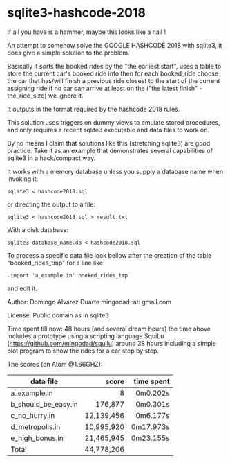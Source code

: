 # sqlite3-hashcode-2018

If all you have is a hammer, maybe this looks like a nail !

An attempt to somehow solve the GOOGLE HASHCODE 2018 with sqlite3, 
it does give a simple solution to the problem.

Basically it sorts the booked rides by the "the earliest start", 
uses a table to store the current car's booked ride info
then for each booked_ride choose the car that has/will finish a
previous ride closest to the start of the current assigning ride
if no car can arrive at least on the ("the latest finish" - the_ride_size)
we ignore it.

It outputs in the format required by the hashcode 2018 rules.

This solution uses triggers on dummy views to emulate stored procedures,
and only requires a recent sqlite3 executable and data files to work on.

By no means I claim that solutions like this (stretching sqlite3) are
good practice. Take it as an example that demonstrates several
capabilities of sqlite3 in a hack/compact way.

It works with a memory database unless you supply a database name
when invoking it:

`sqlite3 < hashcode2018.sql`

or directing the output to a file:

`sqlite3 < hashcode2018.sql > result.txt`

With a disk database:

`sqlite3 database_name.db < hashcode2018.sql`

To process a specific data file look bellow after the 
creation of the table "booked_rides_tmp" for a line like:

`.import 'a_example.in' booked_rides_tmp`

and edit it.

Author: Domingo Alvarez Duarte mingodad :at: gmail.com

License: Public domain as in sqlite3

Time spent till now: 48 hours (and several dream hours)
the time above includes a prototype using a scripting language
SquiLu (https://github.com/mingodad/squilu) around 38 hours
including a simple plot program to show the rides for a car step by step.

The scores (on Atom @1.66GHZ):

| data file | score | time spent |
|--------------|----------:|-----------------:|
|a_example.in |		8 |	0m0.202s|
|b_should_be_easy.in	| 176,877	| 0m0.301s|
|c_no_hurry.in | 12,139,456 | 0m6.177s|
|d_metropolis.in | 10,995,920 | 0m17.973s|
|e_high_bonus.in | 21,465,945 | 0m23.155s|
|Total | 44,778,206 | |
